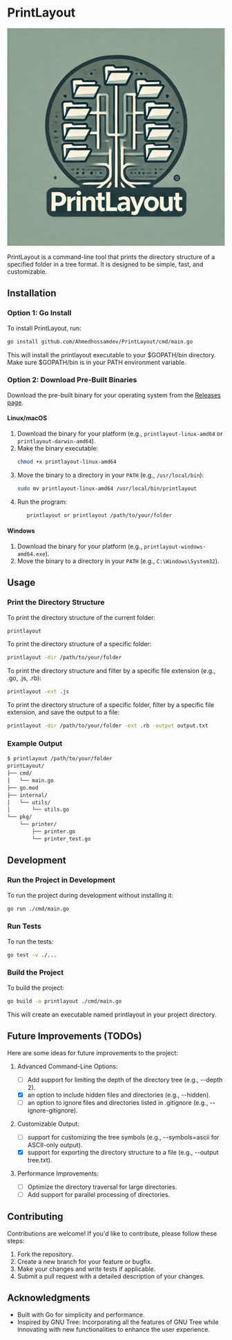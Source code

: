 # PrintLayout

![PrintLayout Logo](assets/printlayoutlogo.webp)

PrintLayout is a command-line tool that prints the directory structure of a specified folder in a tree format. It is designed to be simple, fast, and customizable.

## Installation

### Option 1: Go Install

To install PrintLayout, run:

```bash
go install github.com/Ahmedhossamdev/PrintLayout/cmd/main.go
```

This will install the printlayout executable to your $GOPATH/bin directory. Make sure $GOPATH/bin is in your PATH environment variable.

### Option 2: Download Pre-Built Binaries

Download the pre-built binary for your operating system from the [Releases page](#).

#### Linux/macOS

1. Download the binary for your platform (e.g., `printlayout-linux-amd64` or `printlayout-darwin-amd64`).
2. Make the binary executable:
   ```bash
   chmod +x printlayout-linux-amd64
   ```
3. Move the binary to a directory in your `PATH` (e.g., `/usr/local/bin`):
   ```bash
   sudo mv printlayout-linux-amd64 /usr/local/bin/printlayout
   ```
4. Run the program:
   ```bash
      printlayout or printlayout /path/to/your/folder
   ```

#### Windows

1. Download the binary for your platform (e.g., `printlayout-windows-amd64.exe`).
2. Move the binary to a directory in your `PATH` (e.g., `C:\Windows\System32`).

## Usage

### Print the Directory Structure

To print the directory structure of the current folder:

```bash
printlayout
```

To print the directory structure of a specific folder:

```bash
printlayout -dir /path/to/your/folder
```

To print the directory structure and filter by a specific file extension (e.g., .go, .js, .rb):

```bash
printlayout -ext .js
```

To print the directory structure of a specific folder, filter by a specific file extension, and save the output to a file:

```bash
printlayout -dir /path/to/your/folder -ext .rb -output output.txt
```

### Example Output

```bash
$ printlayout /path/to/your/folder
printLayout/
├── cmd/
│   └── main.go
├── go.mod
├── internal/
│   └── utils/
│       └── utils.go
└── pkg/
    └── printer/
        ├── printer.go
        └── printer_test.go
```

## Development

### Run the Project in Development

To run the project during development without installing it:

```bash
go run ./cmd/main.go
```

### Run Tests

To run the tests:

```bash
go test -v ./...
```

### Build the Project

To build the project:

```bash
go build -o printlayout ./cmd/main.go
```

This will create an executable named printlayout in your project directory.

## Future Improvements (TODOs)

Here are some ideas for future improvements to the project:

1. Advanced Command-Line Options:

   - [ ] Add support for limiting the depth of the directory tree (e.g., --depth 2).
   - [x] an option to include hidden files and directories (e.g., --hidden).
   - [ ] an option to ignore files and directories listed in .gitignore (e.g., --ignore-gitignore).

2. Customizable Output:

   - [ ] support for customizing the tree symbols (e.g., --symbols=ascii for ASCII-only output).
   - [x] support for exporting the directory structure to a file (e.g., --output tree.txt).

3. Performance Improvements:
   - [ ] Optimize the directory traversal for large directories.
   - [ ] Add support for parallel processing of directories.

## Contributing

Contributions are welcome! If you'd like to contribute, please follow these steps:

1. Fork the repository.
2. Create a new branch for your feature or bugfix.
3. Make your changes and write tests if applicable.
4. Submit a pull request with a detailed description of your changes.


## Acknowledgments

- Built with Go for simplicity and performance.
- Inspired by GNU Tree: Incorporating all the features of GNU Tree while innovating with new functionalities to enhance the user experience.
